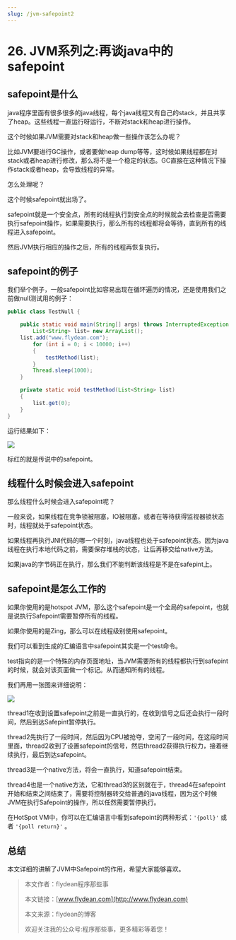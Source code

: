 ```yaml
---
slug: /jvm-safepoint2
---
```


# 26. JVM系列之:再谈java中的safepoint

## safepoint是什么

java程序里面有很多很多的java线程，每个java线程又有自己的stack，并且共享了heap。这些线程一直运行呀运行，不断对stack和heap进行操作。

这个时候如果JVM需要对stack和heap做一些操作该怎么办呢？

比如JVM要进行GC操作，或者要做heap dump等等，这时候如果线程都在对stack或者heap进行修改，那么将不是一个稳定的状态。GC直接在这种情况下操作stack或者heap，会导致线程的异常。

怎么处理呢？

这个时候safepoint就出场了。

safepoint就是一个安全点，所有的线程执行到安全点的时候就会去检查是否需要执行safepoint操作，如果需要执行，那么所有的线程都将会等待，直到所有的线程进入safepoint。

然后JVM执行相应的操作之后，所有的线程再恢复执行。

## safepoint的例子

我们举个例子，一般safepoint比如容易出现在循环遍历的情况，还是使用我们之前做null测试用的例子：

~~~java
public class TestNull {

    public static void main(String[] args) throws InterruptedException {
        List<String> list= new ArrayList();
	list.add("www.flydean.com");
        for (int i = 0; i < 10000; i++)
        {
            testMethod(list);
        }
        Thread.sleep(1000);
    }

    private static void testMethod(List<String> list)
    {
        list.get(0);
    }
}
~~~

运行结果如下：

![](https://img-blog.csdnimg.cn/20200703225806755.png?x-oss-process=image/watermark,type_ZmFuZ3poZW5naGVpdGk,shadow_0,text_aHR0cDovL3d3dy5mbHlkZWFuLmNvbQ==,size_35,color_8F8F8F,t_70)

标红的就是传说中的safepoint。

## 线程什么时候会进入safepoint

那么线程什么时候会进入safepoint呢？

一般来说，如果线程在竞争锁被阻塞，IO被阻塞，或者在等待获得监视器锁状态时，线程就处于safepoint状态。

如果线程再执行JNI代码的哪一个时刻，java线程也处于safepoint状态。因为java线程在执行本地代码之前，需要保存堆栈的状态，让后再移交给native方法。

如果java的字节码正在执行，那么我们不能判断该线程是不是在safepint上。

## safepoint是怎么工作的

如果你使用的是hotspot JVM，那么这个safepoint是一个全局的safepoint，也就是说执行Safepoint需要暂停所有的线程。

如果你使用的是Zing，那么可以在线程级别使用safepoint。

我们可以看到生成的汇编语言中safepoint其实是一个test命令。

test指向的是一个特殊的内存页面地址，当JVM需要所有的线程都执行到safepint的时候，就会对该页面做一个标记。从而通知所有的线程。

我们再用一张图来详细说明：

![](https://img-blog.csdnimg.cn/20200703233056728.png?x-oss-process=image/watermark,type_ZmFuZ3poZW5naGVpdGk,shadow_0,text_aHR0cDovL3d3dy5mbHlkZWFuLmNvbQ==,size_35,color_8F8F8F,t_70)

thread1在收到设置safepoint之前是一直执行的，在收到信号之后还会执行一段时间，然后到达Safepint暂停执行。

thread2先执行了一段时间，然后因为CPU被抢夺，空闲了一段时间，在这段时间里面，thread2收到了设置safepoint的信号，然后thread2获得执行权力，接着继续执行，最后到达safepoint。

thread3是一个native方法，将会一直执行，知道safepoint结束。

thread4也是一个native方法，它和thread3的区别就在于，thread4在safepoint开始和结束之间结束了，需要将控制器转交给普通的java线程，因为这个时候JVM在执行Safepoint的操作，所以任然需要暂停执行。

在HotSpot VM中，你可以在汇编语言中看到safepoint的两种形式：`'{poll}'` 或者 `'{poll return}'` 。

## 总结

本文详细的讲解了JVM中Safepoint的作用，希望大家能够喜欢。

> 本文作者：flydean程序那些事
> 
> 本文链接：[www.flydean.com](http://www.flydean.com)
> 
> 本文来源：flydean的博客
> 
> 欢迎关注我的公众号:程序那些事，更多精彩等着您！



